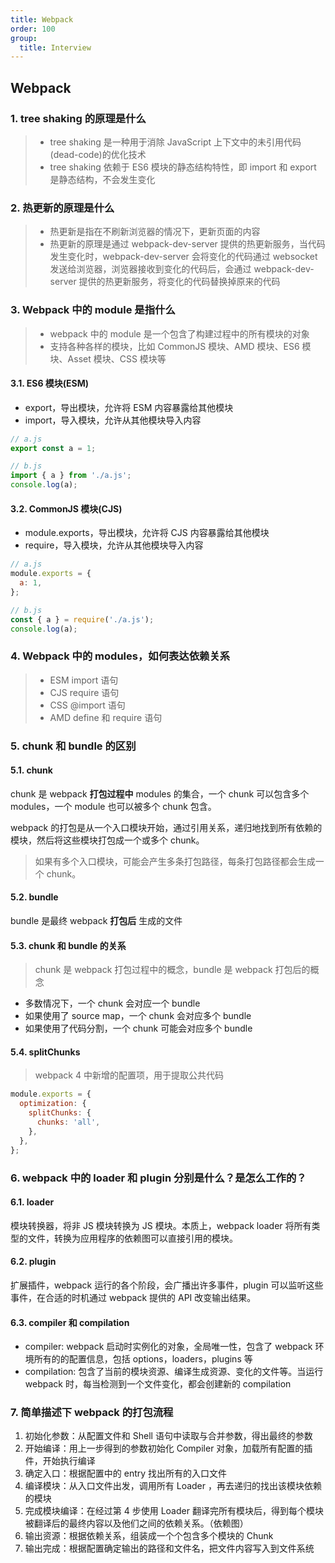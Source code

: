 ```yaml
---
title: Webpack
order: 100
group:
  title: Interview
---
```


## Webpack

### 1. tree shaking 的原理是什么

> - tree shaking 是一种用于消除 JavaScript 上下文中的未引用代码(dead-code)的优化技术
> - tree shaking 依赖于 ES6 模块的静态结构特性，即 import 和 export 是静态结构，不会发生变化

### 2. 热更新的原理是什么

> - 热更新是指在不刷新浏览器的情况下，更新页面的内容
> - 热更新的原理是通过 webpack-dev-server 提供的热更新服务，当代码发生变化时，webpack-dev-server 会将变化的代码通过 websocket 发送给浏览器，浏览器接收到变化的代码后，会通过 webpack-dev-server 提供的热更新服务，将变化的代码替换掉原来的代码

### 3. Webpack 中的 module 是指什么

> - webpack 中的 module 是一个包含了构建过程中的所有模块的对象
> - 支持各种各样的模块，比如 CommonJS 模块、AMD 模块、ES6 模块、Asset 模块、CSS 模块等

#### 3.1. ES6 模块(ESM)

- export，导出模块，允许将 ESM 内容暴露给其他模块
- import，导入模块，允许从其他模块导入内容

```js
// a.js
export const a = 1;

// b.js
import { a } from './a.js';
console.log(a);
```

#### 3.2. CommonJS 模块(CJS)

- module.exports，导出模块，允许将 CJS 内容暴露给其他模块
- require，导入模块，允许从其他模块导入内容

```js
// a.js
module.exports = {
  a: 1,
};

// b.js
const { a } = require('./a.js');
console.log(a);
```

### 4. Webpack 中的 modules，如何表达依赖关系

> - ESM import 语句
> - CJS require 语句
> - CSS @import 语句
> - AMD define 和 require 语句

### 5. chunk 和 bundle 的区别

#### 5.1. chunk

chunk 是 webpack **打包过程中** modules 的集合，一个 chunk 可以包含多个 modules，一个 module 也可以被多个 chunk 包含。

webpack 的打包是从一个入口模块开始，通过引用关系，递归地找到所有依赖的模块，然后将这些模块打包成一个或多个 chunk。

> 如果有多个入口模块，可能会产生多条打包路径，每条打包路径都会生成一个 chunk。

#### 5.2. bundle

bundle 是最终 webpack **打包后** 生成的文件

#### 5.3. chunk 和 bundle 的关系

> chunk 是 webpack 打包过程中的概念，bundle 是 webpack 打包后的概念

- 多数情况下，一个 chunk 会对应一个 bundle
- 如果使用了 source map，一个 chunk 会对应多个 bundle
- 如果使用了代码分割，一个 chunk 可能会对应多个 bundle

#### 5.4. splitChunks

> webpack 4 中新增的配置项，用于提取公共代码

```js
module.exports = {
  optimization: {
    splitChunks: {
      chunks: 'all',
    },
  },
};
```

### 6. webpack 中的 loader 和 plugin 分别是什么？是怎么工作的？

#### 6.1. loader

模块转换器，将非 JS 模块转换为 JS 模块。本质上，webpack loader 将所有类型的文件，转换为应用程序的依赖图可以直接引用的模块。

#### 6.2. plugin

扩展插件，webpack 运行的各个阶段，会广播出许多事件，plugin 可以监听这些事件，在合适的时机通过 webpack 提供的 API 改变输出结果。

#### 6.3. compiler 和 compilation

- compiler: webpack 启动时实例化的对象，全局唯一性，包含了 webpack 环境所有的的配置信息，包括 options，loaders，plugins 等
- compilation: 包含了当前的模块资源、编译生成资源、变化的文件等。当运行 webpack 时，每当检测到一个文件变化，都会创建新的 compilation

### 7. 简单描述下 webpack 的打包流程

1. 初始化参数：从配置文件和 Shell 语句中读取与合并参数，得出最终的参数
2. 开始编译：用上一步得到的参数初始化 Compiler 对象，加载所有配置的插件，开始执行编译
3. 确定入口：根据配置中的 entry 找出所有的入口文件
4. 编译模块：从入口文件出发，调用所有 Loader ，再去递归的找出该模块依赖的模块
5. 完成模块编译：在经过第 4 步使用 Loader 翻译完所有模块后，得到每个模块被翻译后的最终内容以及他们之间的依赖关系。（依赖图）
6. 输出资源：根据依赖关系，组装成一个个包含多个模块的 Chunk
7. 输出完成：根据配置确定输出的路径和文件名，把文件内容写入到文件系统
